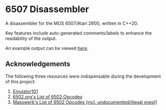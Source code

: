 # 6507 Disassembler

A disassembler for the MOS 6507/Atari 2600, written in C++20.

Key features include auto-generated comments/labels to enhance the readability of the output.

An example output can be viewed [here]().

## Acknowledgements

The following three resources were indispensable during the development of this project:

1) [Emulator101](https://web.archive.org/web/20240718053956/http://emulator101.com/)
2) [6502.org's List of 6502 Opcodes](http://www.6502.org/tutorials/6502opcodes.html)
3) [Masswerk's List of 6502 Opcodes (incl. undocumented/illegal ones!)](https://www.masswerk.at/6502/6502_instruction_set.html)
